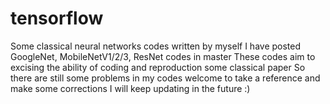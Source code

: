 # tensorflow
Some classical neural networks codes written by myself
I have posted GoogleNet, MobileNetV1/2/3, ResNet codes in master
These codes aim to excising the ability of coding and reproduction some classical paper
So there are still some problems in my codes
welcome to take a reference and make some corrections
I will keep updating in the future :)

